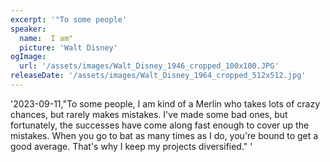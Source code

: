 ```yaml
---
excerpt: '"To some people'
speaker:
  name:  I am"
  picture: 'Walt Disney'
ogImage:
  url: '/assets/images/Walt_Disney_1946_cropped_100x100.JPG'
releaseDate: '/assets/images/Walt_Disney_1964_cropped_512x512.jpg'
---
```


'2023-09-11,"To some people, I am kind of a Merlin who takes lots of crazy chances, but rarely makes mistakes. I've made some bad ones, but fortunately, the successes have come along fast enough to cover up the mistakes. When you go to bat as many times as I do, you're bound to get a good average. That's why I keep my projects diversified."'

